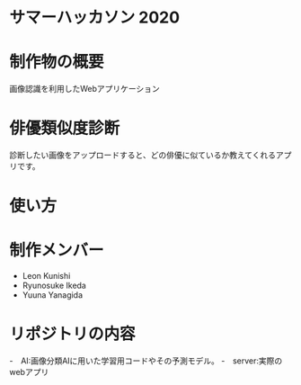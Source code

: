 # サマーハッカソン 2020 
# 制作物の概要
画像認識を利用したWebアプリケーション

# 俳優類似度診断
診断したい画像をアップロードすると、どの俳優に似ているか教えてくれるアプリです。
# 使い方
# 制作メンバー
 - Leon Kunishi
 - Ryunosuke Ikeda
 - Yuuna Yanagida

# リポジトリの内容
 -　AI:画像分類AIに用いた学習用コードやその予測モデル。
 -　server:実際のwebアプリ
